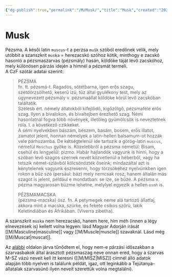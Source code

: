 ```yaml
---
{"dg-publish":true,"permalink":"/M/Musk/","title":"Musk","created":"2024-10-23T20:14","updated":"2024-10-23T20:14"}
---
```



# Musk

Pézsma. A késői latin `muscus`-t a perzsa `mušk` szóból eredőnek vélik, mely utóbbit a szanszkrit `muska` = herezacskó szóhoz kötik, minthogy e zacskó hasonló a pézsmaszarvas (pézsmály) hasán, köldöke táját lévő zacskóhoz, mely különösen párzás idején a hímnél a pézsmát termeli.  
A CzF szótár adatai szerint:  
> PÉZSMA  
>  fn. tt. pézsmá-t. Ragadós, sötétbarna, igen erős szagu, szétdörzsölhető, keserű izü, tűz által gyulékony test, mely az úgynevezett pézsmály v. pézsmaállat köldöke körül levő zacskóban találtatik.  
> Szélesb ért. némely állatokból kifejlődő, kigőzőlgő, pézsmaféle erős szag. Ilyen a bivalokon, és bivaltejben érezhető szag. Némi hasonlatnál fogva több növények, illetőleg gyümölcsök is neveztetnek róla. l. a következő czikkeket.  
> A sémi nyelvekben bászám, bészem, basám, bosem, erős illatot, zamatot jelent, honnan némelyek a latin-hellen balsamum-ot hozzák vele párhuzamba. De kétségtelenül ide tartozik a görög-latin `muscus`, németül `Moschus` gyöke is. Közelebbről a pézsma németül: Bisam, csehül és lengyelül: pizmo. Habár hajlandók vagyunk is hinni, hogy a szóban levő szagos szernek nevét közvetlenül a héberből, vagy ha tetszik német-szlávból kölcsönözték őseink; mindazáltal azt is kénytelenek vagyunk észrevenni, hogy törzsökéhez nyelvünkben igen rokon a bűz szó (persául: báz) mely nemcsak rosz, hanem általán más szagot is jelent, például e mondatban: se íze, se bűze. A pézsma v. pézma magyarosan büzme lehetne, melylyel egyezik a hellen `osmh` is.  
> 
> PÉZSMAMACSKA  
>  (pézsma-macska) ösz. fn. A petymegek neme alá tartozó állatfaj, akkora mint a macska, szürke, és fekete csíkos szőrü, lakik Keletindiában és Áfrikában. (Viverra zibetha).

A szanszkrit `muska` nem herezacskó, hanem here, hím méh (innen a légy elnevezések is) kellett volna legyen: lásd Magyar Adorján írását [[M/Masculine\|masculine]] vagy [[M/Muscle\|muscle]] szavaknál. Lásd még [[M/Muscat\|muscat]].  

Az [alábbi](https://en.wikipedia.org/wiki/Muskox) oldalon járva tűnődtem el, hogy nem-e párzási időszakban a szarvasbakok által árasztott pézsmaszag neve onnan ered, hogy a szarvas M-SZ vázú neveit kell itt keresni ([[M/MISZ\|MISZ]] címnél álló adatok alapján több nyelven is találunk példát, igaz, ott leginkább a Tejútanya-állatalak szarvasünő ilyen neveit szerettük volna megtalálni).  